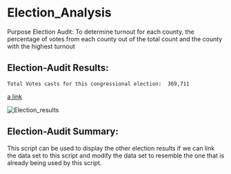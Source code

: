 # Election_Analysis
Purpose Election Audit:
To determine turnout for each county, the percentage of votes from each county out of the total count and the county with the highest turnout

## Election-Audit Results:
    Total Votes casts for this congressional election:  369,711
[a link](analysis/election_analysis.txt)

![Election_results](https://user-images.githubusercontent.com/98514955/156902086-687901ac-b3e8-42dd-a506-e296e8931658.png)

## Election-Audit Summary:
This script can be used to display the other election results if we can link the data set to this script and modify the data set to resemble the one that is already being used by this script.  

